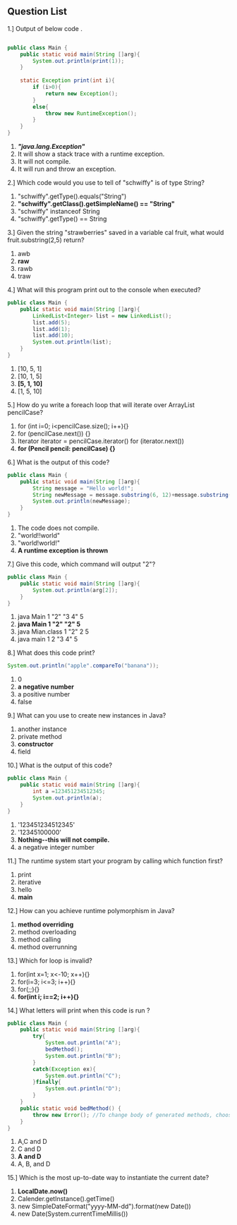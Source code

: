 ## Question List ##

1.] Output of below code .

```java

public class Main {
    public static void main(String []arg){
        System.out.println(print(1));
    }
    
    static Exception print(int i){
        if (i>0){
            return new Exception();
        }
        else{
            throw new RuntimeException();
        }
    }
}

```

  1. ***"java.lang.Exception"***
  2. It will show a stack trace with a runtime exception.
  3. It will not compile.
  4. It will run and throw an exception.
	
2.] Which code would you use to tell of "schwiffy" is of type String?

  1. "schwiffy".getType().equals("String")
  2. **"schwiffy".getClass().getSimpleName() == "String"**
  3. "schwiffy" instanceof String
  4. "schwiffy".getType() == String
	
3.] Given the string "strawberries" saved in a variable cal fruit, what would fruit.substring(2,5) return?

  1. awb
  2. **raw**
  3. rawb
  4. traw
	
4.] What will this program print out to the console when executed?

```java
public class Main {
    public static void main(String []arg){
        LinkedList<Integer> list = new LinkedList();
        list.add(5);
        list.add(1);
        list.add(10);
        System.out.println(list);               
    }  
}
```

  1. [10, 5, 1]
  2. [10, 1, 5]
  3. **[5, 1, 10]**
  4. [1, 5, 10]
	
5.] How do yu write a foreach loop that will iterate over ArrayList<Pencil> pencilCase?

  1. for (int i=0; i<pencilCase.size(); i++){}
  2. for (pencilCase.next()) {}
  3. Iterator iterator = pencilCase.iterator()
	 for (iterator.next())
  4. **for (Pencil pencil: pencilCase) {}**
	
6.] What is the output of this code?	

```java
public class Main {
    public static void main(String []arg){
        String message = "Hello world!";
        String newMessage = message.substring(6, 12)+message.substring(12, 6);
        System.out.println(newMessage);                
    }   
}
```
  1. The code does not compile.
  2. "world!!world"
  3. "world!world!"
  4. **A runtime exception is thrown**
	
7.] Give this code, which command will output "2"?

```java
public class Main {
    public static void main(String []arg){
        System.out.println(arg[2]);                
    }   
}
```

  1. java Main 1 "2" "3 4" 5
  2. **java Main 1 "2" "2" 5**
  3. java Mian.class 1 "2" 2 5
  4. java main 1 2 "3 4" 5
	
8.] What does this code print?

```java
System.out.println("apple".compareTo("banana"));
```

  1. 0
  2. **a negative number**
  3. a positive number
  4. false
	
9.] What can you use to create new instances in Java?

  1. another instance
  2. private method
  3. **constructor**
  4. field
	
10.] What is the output of this code?

```java
public class Main {
    public static void main(String []arg){
        int a =123451234512345;
        System.out.println(a);                
    }   
}
```

  1. '123451234512345'
  2. '12345100000'
  3. **Nothing--this will not compile.**
  4. a negative integer number
	
11.] The runtime system start your program by calling which function first?

  1. print
  2. iterative
  3. hello
  4. **main**
	
12.] How can you achieve runtime polymorphism in Java?

  1. **method overriding**
  2. method overloading
  3. method calling
  4. method overrunning
	
13.] Which for loop is invalid?

  1. for(int x=1; x<-10; x++){}
  2. for(i=3; i<=3; i++){}
  3. for(;;){}
  4. **for(int i; i==2; i++){}**
	
14.] What letters will print when this code is run ?

```java
public class Main {
    public static void main(String []arg){
        try{
            System.out.println("A");
            bedMethod();
            System.out.println("B");
        }
        catch(Exception ex){
            System.out.println("C");
        }finally{
            System.out.println("D");
        }                
    }  
    public static void bedMethod() {
        throw new Error(); //To change body of generated methods, choose Tools | Templates.
    }
}
```
 
  1. A,C and D
  2. C and D
  3. **A and D**
  4. A, B, and D
  
15.] Which is the most up-to-date way to instantiate the current date?

  1. **LocalDate.now()**
  2. Calender.getInstance().getTime()
  3. new SimpleDateFormat("yyyy-MM-dd").format(new Date())
  4. new Date(System.currentTimeMillis())
